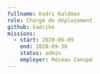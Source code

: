 ```yaml
---
fullname: Kadri Kaldmae
role: Chargé de déploiement
github: kadrike
missions:
  - start: 2020-06-09
    end: 2020-09-30
    status: admin
    employer: Réseau Canopé
---
```

